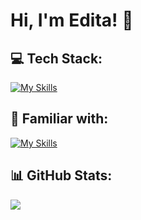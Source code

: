 # Hi, I'm Edita! 👋

## 💻 Tech Stack:
[![My Skills](https://skillicons.dev/icons?i=js,html,css,ts,react,redux,git,vite,sass,materialui,supabase,firebase,figma&perline=7)](https://skillicons.dev)

## 🔨 Familiar with:
[![My Skills](https://skillicons.dev/icons?i=express,mongodb,styledcomponents,tailwind,vitest)](https://skillicons.dev)

## 📊 GitHub Stats:
![](https://github-readme-streak-stats.herokuapp.com/?user=editaMot&theme=tokyonight&hide_border=false)<br/>

